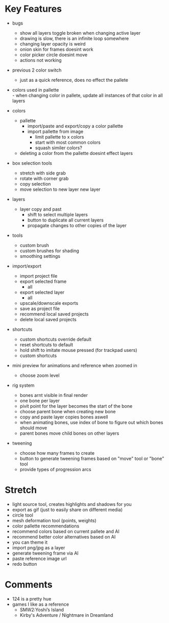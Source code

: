 # Key Features

- bugs 
    - show all layers toggle broken when changing active layer 
    - drawing is slow, there is an infinite loop somewhere 
    - changing layer opacity is weird
    - onion skin for frames doesint work
    - color picker circle doesint move 
    - actions not working 

- previous 2 color switch
    - just as a quick reference, does no effect the pallete

 - colors used in pallette  
        - when changing color in pallete, update all instances of that color in all layers

- colors
    - pallette 
        - import/paste and export/copy a color pallette 
        - import pallette from image 
            - limit pallette to x colors
            - start with most common colors
            - squash similer colors?
    - deleting a color from the pallette doesint effect layers

- box selection tools
    - stretch with side grab 
    - rotate with corner grab
    - copy selection 
    - move selection to new layer new layer 

- layers
    - layer copy and past
        - shift to select multiple layers  
        - button to duplicate all current layers
        - propagate changes to other copies of the layer 

- tools 
    - custom brush
    - custom brushes for shading 
    - smoothing settings 

- import/export 
    - import project file
    - export selected frame 
        - all
    - export selected layer
        - all 
    - upscale/downscale exports
    - save as project file 
    - recommend local saved projects
    - delete local saved projects   

- shortcuts 
    - custom shortcuts override default
    - reset shortcuts to default
    - hold shift to imitate mouse pressed (for trackpad users)
    - custom shortcuts 

- mini preview for animations and reference when zoomed in 
    - choose zoom level

- rig system 
    - bones arnt visible in final render 
    - one bone per layer 
    - pivit point for the layer becomes the start of the bone 
    - choose parent bone when creating new bone 
    - copy and paste layer copies bones aswell 
    - when animating bones, use index of bone to figure out which bones should move
    - parent bones move child bones on other layers 

- tweening 
    - choose how many frames to create 
    - button to generate tweening frames based on "move" tool or "bone" tool 
    - provide types of progression arcs 
  
# Stretch 
- light source tool, creates highlights and shadows for you 
- export as gif (just to easily share on different media)
- circle tool
- mesh deformation tool (points, weights)
- color pallette recommendations 
- recommend colors based on current pallete and AI 
- recommend better color alternatives based on AI 
- you can theme it
- import png/jpg as a layer
- generate tweening frame via AI
- paste reference image url     
- redo button

# Comments 
- 124 is a pretty hue 
- games I like as a reference 
    - SMW2:Yoshi’s Island
    - Kirby's Adventure / Nightmare in Dreamland 
